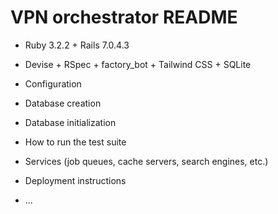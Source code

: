 # VPN orchestrator README

* Ruby 3.2.2 + Rails 7.0.4.3

* Devise + RSpec + factory_bot + Tailwind CSS + SQLite

* Configuration

* Database creation

* Database initialization

* How to run the test suite

* Services (job queues, cache servers, search engines, etc.)

* Deployment instructions

* ...
